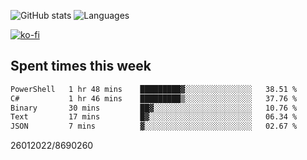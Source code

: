 ![GitHub stats](https://github-readme-stats.vercel.app/api?username=emipa606&theme=github_dark&show_icons=true) 
![Languages](https://github-readme-stats.vercel.app/api/top-langs/?username=emipa606&theme=github_dark&layout=compact)

[![ko-fi](https://ko-fi.com/img/githubbutton_sm.svg)](https://ko-fi.com/G2G55DDYD)

## Spent times this week
<!--START_SECTION:waka-->

```txt
PowerShell   1 hr 48 mins    █████████▓░░░░░░░░░░░░░░░   38.51 %
C#           1 hr 46 mins    █████████▒░░░░░░░░░░░░░░░   37.76 %
Binary       30 mins         ██▓░░░░░░░░░░░░░░░░░░░░░░   10.76 %
Text         17 mins         █▓░░░░░░░░░░░░░░░░░░░░░░░   06.34 %
JSON         7 mins          ▓░░░░░░░░░░░░░░░░░░░░░░░░   02.67 %
```

<!--END_SECTION:waka-->


26012022/8690260

